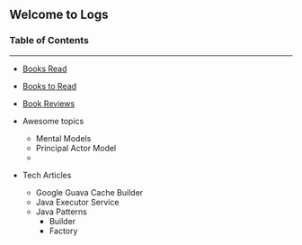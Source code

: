## Welcome to Logs

### Table of Contents
---
- [Books Read](https://dhruvthakker.github.io/thoughts/read-reading)
- [Books to Read](https://dhruvthakker.github.io/thoughts/to-read)
- [Book Reviews](https://dhruvthakker.github.io/thoughts/reviews)
  
  
- Awesome topics
  - Mental Models
  - Principal Actor Model
  - 
- Tech Articles
  - Google Guava Cache Builder
  - Java Executor Service
  - Java Patterns
    - Builder
    - Factory

